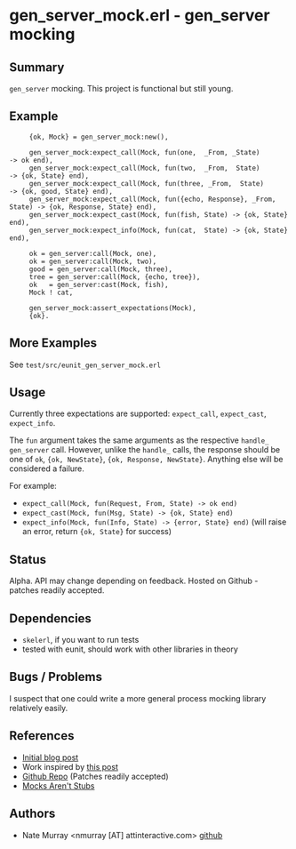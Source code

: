 gen_server_mock.erl - gen_server mocking
===================

## Summary
`gen_server` mocking. This project is functional but still young.

## Example

         {ok, Mock} = gen_server_mock:new(),

         gen_server_mock:expect_call(Mock, fun(one,  _From, _State)            -> ok end),
         gen_server_mock:expect_call(Mock, fun(two,  _From,  State)            -> {ok, State} end),
         gen_server_mock:expect_call(Mock, fun(three, _From,  State)           -> {ok, good, State} end),
         gen_server_mock:expect_call(Mock, fun({echo, Response}, _From, State) -> {ok, Response, State} end),
         gen_server_mock:expect_cast(Mock, fun(fish, State) -> {ok, State} end),
         gen_server_mock:expect_info(Mock, fun(cat,  State) -> {ok, State} end),
         
         ok = gen_server:call(Mock, one),
         ok = gen_server:call(Mock, two),
         good = gen_server:call(Mock, three),
         tree = gen_server:call(Mock, {echo, tree}),
         ok   = gen_server:cast(Mock, fish),
         Mock ! cat,
         
         gen_server_mock:assert_expectations(Mock),
         {ok}.

## More Examples 

  See `test/src/eunit_gen_server_mock.erl`

## Usage

Currently three expectations are supported: `expect_call`, `expect_cast`, `expect_info`.

The `fun` argument takes the same arguments as the respective `handle_`
`gen_server` call. However, unlike the `handle_` calls, the response should be
one of `ok`, `{ok, NewState}`, `{ok, Response, NewState}`.  Anything else will
be considered a failure.

For example:

* `expect_call(Mock, fun(Request, From, State) -> ok end)`
* `expect_cast(Mock, fun(Msg, State) -> {ok, State} end)` 
* `expect_info(Mock, fun(Info, State) -> {error, State} end)` (will raise an error, return `{ok, State}` for success)

## Status

Alpha. API may change depending on feedback. Hosted on Github - patches readily accepted.

## Dependencies

* `skelerl`, if you want to run tests
* tested with eunit, should work with other libraries in theory

## Bugs / Problems

I suspect that one could write a more general process mocking library relatively easily.

## References

* [Initial blog post](http://www.xcombinator.com/2009/08/11/testing-erlang-gen_server-with-gen_server_mock/)
* Work inspired by [this post](http://erlang.org/pipermail/erlang-questions/2008-April/034140.html)
* [Github Repo](http://github.com/jashmenn/gen_server_mock) (Patches readily accepted)
* [Mocks Aren't Stubs](http://martinfowler.com/articles/mocksArentStubs.html)

## Authors

* Nate Murray \<nmurray [AT] attinteractive.com\> [github](http://github.com/jashmenn)
